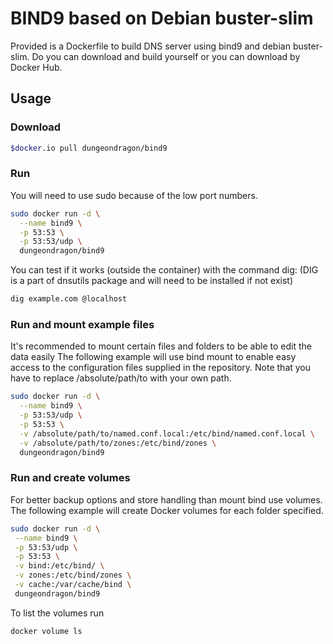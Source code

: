 # BIND9 based on Debian buster-slim

Provided is a Dockerfile to build DNS server using bind9 and debian buster-slim.
Do you can download and build yourself or you can download by Docker Hub.

## Usage

### Download

```bash
$docker.io pull dungeondragon/bind9
```

### Run

You will need to use sudo because of the low port numbers.

```bash
sudo docker run -d \
  --name bind9 \
  -p 53:53 \
  -p 53:53/udp \
  dungeondragon/bind9
```

You can test if it works (outside the container) with the command dig:
(DIG is a part of dnsutils package and will need to be installed if not exist)

```bash
dig example.com @localhost
```

### Run and mount example files

It's recommended to mount certain files and folders to be able to edit the data easily
The following example will use bind mount to enable easy access to the configuration files supplied in the repository.
Note that you have to replace /absolute/path/to with your own path.

```bash
sudo docker run -d \
  --name bind9 \
  -p 53:53/udp \
  -p 53:53 \
  -v /absolute/path/to/named.conf.local:/etc/bind/named.conf.local \
  -v /absolute/path/to/zones:/etc/bind/zones \
  dungeondragon/bind9
```

### Run and create volumes

For better backup options and store handling than mount bind use volumes.
The following example will create Docker volumes for each folder specified.

 ```bash
sudo docker run -d \
  --name bind9 \
  -p 53:53/udp \
  -p 53:53 \
  -v bind:/etc/bind/ \
  -v zones:/etc/bind/zones \
  -v cache:/var/cache/bind \
  dungeondragon/bind9
```

To list the volumes run 
 
```bash
docker volume ls                   
 ```

